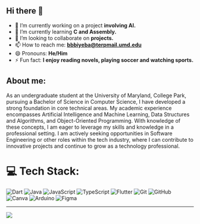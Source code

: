 ## Hi there 👋

- 🔭 I’m currently working on a project **involving AI.**
- 🌱 I’m currently learning **C and Assembly.**
- 👯 I’m looking to collaborate on **projects.**
- 📫 How to reach me: **bbbiyeba@terpmail.umd.edu**
- 😄 Pronouns: **He/Him**
- ⚡ Fun fact: **I enjoy reading novels, playing soccer and watching sports.**

## About me:
As an undergraduate student at the University of Maryland, College Park, pursuing a Bachelor of Science in Computer Science, I have developed a strong foundation in core technical areas. My academic experience encompasses Artificial Intelligence and Machine Learning, Data Structures and Algorithms, and Object-Oriented Programming. With knowledge of these concepts, I am eager to leverage my skills and knowledge in a professional setting. I am actively seeking opportunities in Software Engineering or other roles within the tech industry, where I can contribute to innovative projects and continue to grow as a technology professional.

# 💻 Tech Stack:
![Dart](https://img.shields.io/badge/dart-%230175C2.svg?style=for-the-badge&logo=dart&logoColor=white) ![Java](https://img.shields.io/badge/java-%23ED8B00.svg?style=for-the-badge&logo=openjdk&logoColor=white) ![JavaScript](https://img.shields.io/badge/javascript-%23323330.svg?style=for-the-badge&logo=javascript&logoColor=%23F7DF1E) ![TypeScript](https://img.shields.io/badge/typescript-%23007ACC.svg?style=for-the-badge&logo=typescript&logoColor=white) ![Flutter](https://img.shields.io/badge/Flutter-%2302569B.svg?style=for-the-badge&logo=Flutter&logoColor=white) ![Git](https://img.shields.io/badge/git-%23F05033.svg?style=for-the-badge&logo=git&logoColor=white) ![GitHub](https://img.shields.io/badge/github-%23121011.svg?style=for-the-badge&logo=github&logoColor=white) ![Canva](https://img.shields.io/badge/Canva-%2300C4CC.svg?style=for-the-badge&logo=Canva&logoColor=white) ![Arduino](https://img.shields.io/badge/-Arduino-00979D?style=for-the-badge&logo=Arduino&logoColor=white) ![Figma](https://img.shields.io/badge/figma-%23F24E1E.svg?style=for-the-badge&logo=figma&logoColor=white)

---
[![](https://visitcount.itsvg.in/api?id=bbbiyeba&icon=0&color=0)](https://visitcount.itsvg.in)

<!-- Proudly created with GPRM ( https://gprm.itsvg.in ) -->
